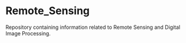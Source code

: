 # Remote_Sensing

Repository containing information related to Remote Sensing and Digital Image Processing.
